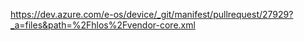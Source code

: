 
https://dev.azure.com/e-os/device/_git/manifest/pullrequest/27929?_a=files&path=%2Fhlos%2Fvendor-core.xml